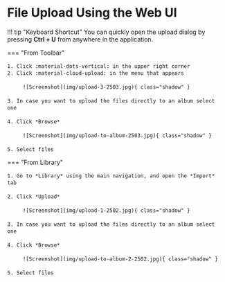 # File Upload Using the Web UI #

!!! tip "Keyboard Shortcut"
    You can quickly open the upload dialog by pressing **Ctrl + U** from anywhere in the application.

=== "From Toolbar"

    1. Click :material-dots-vertical: in the upper right corner
    2. Click :material-cloud-upload: in the menu that appears

         ![Screenshot](img/upload-3-2503.jpg){ class="shadow" }

    3. In case you want to upload the files directly to an album select one

    4. Click *Browse*

         ![Screenshot](img/upload-to-album-2503.jpg){ class="shadow" }

    5. Select files



=== "From Library"

    1. Go to *Library* using the main navigation, and open the *Import* tab

    2. Click *Upload*

         ![Screenshot](img/upload-1-2502.jpg){ class="shadow" }

    3. In case you want to upload the files directly to an album select one

    4. Click *Browse*

         ![Screenshot](img/upload-to-album-2-2502.jpg){ class="shadow" }

    5. Select files

